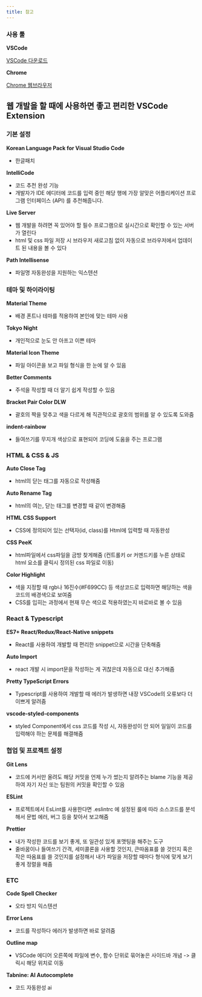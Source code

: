 ```yaml
---
title: 참고
---
```


### 사용 툴

**VSCode**

[VSCode 다운로드](https://code.visualstudio.com/download)

**Chrome**

[Chrome 웹브라우저](https://www.google.com/intl/ko_kr/chrome/)

## 웹 개발을 할 때에 사용하면 좋고 편리한 VSCode Extension

### 기본 설정

**Korean Language Pack for Visual Studio Code**
- 한글패치

**IntelliCode**
- 코드 추천 완성 기능
- 개발자가 IDE 에디터에 코드를 입력 중인 해당 행에 가장 알맞은 어플리케이션 프로그램 인터페이스 (API) 를 추천해줍니다.

**Live Server**
- 웹 개발을 하려면 꼭 있어야 할 필수 프로그램으로 실시간으로 확인할 수 있는 서버가 열린다
- html 및 css 파일 저장 시 브라우저 새로고침 없이 자동으로 브라우저에서 업데이트 된 내용을 볼 수 있다

**Path Intellisense**
- 파일명 자동완성을 지원하는 익스텐션

### 테마 및 하이라이팅

**Material Theme**
- 배경 폰트나 테마를 적용하여 본인에 맞는 테마 사용

**Tokyo Night**
- 개인적으로 눈도 안 아프고 이쁜 테마

**Material Icon Theme**
- 파일 아이콘을 보고 파일 형식을 한 눈에 알 수 있음

**Better Comments**
- 주석을 작성할 때 더 알기 쉽게 작성할 수 있음

**Bracket Pair Color DLW**
- 괄호의 짝을 맞추고 색을 다르게 해 직관적으로 괄호의 범위를 알 수 있도록 도와줌

**indent-rainbow**
- 들여쓰기를 무지개 색상으로 표현되어 코딩에 도움을 주는 프로그램

### HTML & CSS & JS

**Auto Close Tag**
- html의 닫는 태그를 자동으로 작성해줌

**Auto Rename Tag**
- html의 여는, 닫는 태그를 변경할 때 같이 변경해줌

**HTML CSS Support**
- CSS에 정의되어 있는 선택자(id, class)를 Html에 입력할 때 자동완성 

**CSS PeeK**
- html파일에서 css파일을 금방 찾게해줌 (컨트롤키 or 커멘드키를 누른 상태로 html 요소를 클릭시 정의된 css 파일로 이동)

**Color Highlight**
- 색을 지정할 때 rgb나 16진수(#F699CC) 등 색상코드로 입력하면 해당하는 색을 코드의 배경색으로 보여줌
- CSS를 입히는 과정에서 현재 무슨 색으로 적용하였는지 바로바로 볼 수 있음

### React & Typescript

**ES7+ React/Redux/React-Native snippets**
- React를 사용하여 개발할 때 편리한 snippet으로 시간을 단축해줌 

**Auto Import**
- react 개발 시 import문을 작성하는 게 귀찮은데 자동으로 대신 추가해줌

**Pretty TypeScript Errors**
- Typescript를 사용하여 개발할 때 에러가 발생하면 내장 VSCode의 오류보다 더 이쁘게 알려줌

**vscode-styled-components**
- styled Component에서 css 코드를 작성 시, 자동완성이 안 되어 일일이 코드를 입력해야 하는 문제를 해결해줌

### 협업 및 프로젝트 설정

**Git Lens**
- 코드에 커서만 올려도 해당 커밋을 언제 누가 썼는지 알려주는 blame 기능을 제공하여 자기 자신 또는 팀원의 커밋을 확인할 수 있음

**ESLint**
- 프로젝트에서 EsLint를 사용한다면 .eslintrc 에 설정된 룰에 따라 소스코드를 분석해서 문법 에러, 버그 등을 찾아서 보고해줌

**Prettier**
- 내가 작성한 코드를 보기 좋게, 또 일관성 있게 포맷팅을 해주는 도구
- 줄바꿈이나 들여쓰기 간격, 세미콜론을 사용할 것인지, 큰따옴표를 쓸 것인지 혹은 작은 따옴표를 쓸 것인지를 설정해서 내가 파일을 저장할 때마다 형식에 맞게 보기 좋게 정렬을 해줌

### ETC

**Code Spell Checker**
- 오타 방지 익스텐션

**Error Lens**
- 코드를 작성하다 에러가 발생하면 바로 알려줌 

**Outline map**
- VSCode 에디어 오른쪽에 파일에 변수, 함수 단위로 묶어놓은 사이드바 개념 -> 클릭시 해당 위치로 이동

**Tabnine: AI Autocomplete**
- 코드 자동완성 ai 
